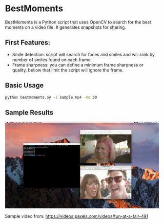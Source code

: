 # BestMoments
BestMoments is a Python script that uses OpenCV to search for the best moments on a video file.
It generates snapshots for sharing.

## First Features:
- Smile detection: script will search for faces and smiles and will rank by number of smiles found on each frame.
- Frame sharpness: you can define a minimum frame sharpness or quality, bellow that limit the script will ignore the frame.

## Basic Usage
```sh
python bestmoments.py -i sample.mp4 -ms 50
```

## Sample Results
![Alt text](screenshot.png?raw=true)

Sample video from: https://videos.pexels.com/videos/fun-at-a-fair-491
